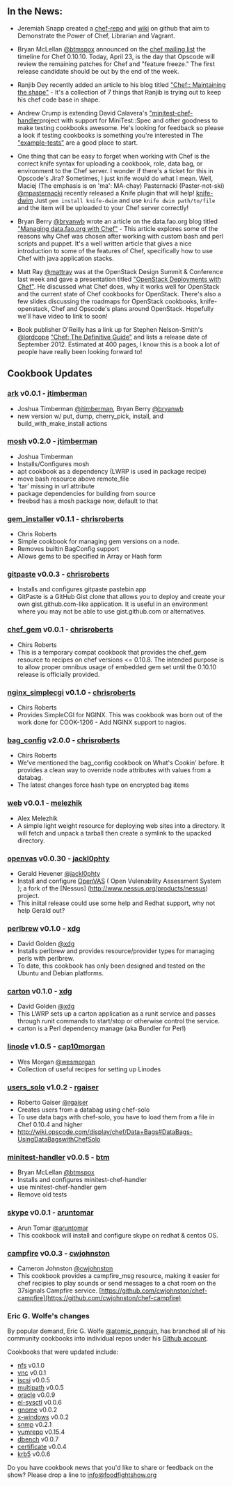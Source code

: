 ## In the News:

* Jeremiah Snapp created a [chef-repo](https://github.com/jeremiahsnapp/chef-repo) and
[wiki](https://github.com/jeremiahsnapp/chef-repo/wiki) on github that aim to Demonstrate the Power of Chef,
Librarian and Vagrant.

* Bryan McLellan [@btmspox](http://twitter.com/btmspox) announced on the
[chef mailing list](http://lists.opscode.com/sympa/arc/chef/2012-04/msg00323.html) the timeline for Chef 0.10.10.
Today, April 23, is the day that Opscode will review the remaining patches for Chef and "feature freeze."  The first
release candidate should be out by the end of the week.

* Ranjib Dey recently added an article to his blog titled
["Chef:: Maintaining the shape"](http://ranjib.posterous.com/chef-maintaining-the-shape) - It's a collection of 7
things that Ranjib is trying out to keep his chef code base in shape.

* Andrew Crump is extending David Calavera's ["minitest-chef-handler](https://github.com/calavera/minitest-chef-handler)project with support for MiniTest::Spec and other goodness to make
testing cookbooks awesome. He's looking for feedback so please a look if testing cookbooks is something you're interested in
The ["example-tests"](https://github.com/calavera/minitest-chef-handler/blob/v0.4.0/examples/spec_examples/files/default/tests/minitest/example_test.rb) are a good place to start.
  
* One thing that can be easy to forget when working with Chef is the correct knife syntax for uploading a cookbook,
role, data bag, or environment to the Chef server.  I wonder if there's a ticket for this in Opscode's Jira?
Sometimes, I just knife would do what I mean.  Well,
Maciej (The emphasis is on 'ma': MA-chay)  Pasternacki (Paster-not-ski)
[@mpasternacki](https://twitter.com/mpasternacki) recently released a Knife plugin that will help!
[knife-dwim](https://github.com/mpasternacki/knife-dwim) Just `gem install knife-dwim` and  use
`knife dwim path/to/file` and the item will be uploaded to your Chef server correctly!

* Bryan Berry [@bryanwb](http://twitter.com/bryanwb) wrote an article on the data.fao.org blog titled
["Managing data.fao.org with Chef"](http://faodata.blogspot.it/2012/04/chef-testimonial-data.html) - This article
explores some of the reasons why Chef was chosen after working with custom bash and perl scripts and puppet.  It's a
well written article that gives a nice introduction to some of the features of Chef, specifically how to use Chef with java
application stacks.

* Matt Ray [@mattray](http://twitter.com/mattray) was at the OpenStack Design Summit & Conference last week and gave
a presentation titled ["OpenStack Deployments with Chef"]( http://www.slideshare.net/mattray/openstack-deployments-with-chef).
He discussed what Chef does, why it works well for OpenStack and the current state of Chef cookbooks for OpenStack.
There's also a few slides discussing the roadmaps for OpenStack cookbooks, knife-openstack,
Chef and Opscode's plans around OpenStack. Hopefully we'll have video to link to soon!

* Book publisher O'Reilly has a link up for Stephen Nelson-Smith's [@lordcope](http://twitter.com/lordcope)
["Chef: The Definitive Guide"](http://shop.oreilly.com/product/0636920025146.do) and lists a
release date of September 2012. Estimated at 400 pages, I know this is a book a lot
of people have really been looking forward to!

## Cookbook Updates

### [ark](http://community.opscode.com/cookbooks/ark) v0.0.1 - [jtimberman](http://community.opscode.com/users/jtimberman)
 * Joshua Timberman [@jtimberman](http://twitter.com/jtimberman), Bryan Berry [@bryanwb](http://twitter.com/bryanwb)
 * new version w/ put, dump, cherry_pick, install, and build_with_make_install actions

### [mosh](http://community.opscode.com/cookbooks/mosh) v0.2.0 - [jtimberman](http://community.opscode.com/users/jtimberman)
 * Joshua Timberman
 * Installs/Configures mosh
 * apt cookbook as a dependency (LWRP is used in package recipe)
 * move bash resource above remote_file
 * 'tar' missing in url attribute
 * package dependencies for building from source
 * freebsd has a mosh package now, default to that

### [gem_installer](http://community.opscode.com/cookbooks/gem_installer) v0.1.1 - [chrisroberts](http://community.opscode.com/users/chrisroberts)
 * Chris Roberts
 * Simple cookbook for managing gem versions on a node.
 * Removes builtin BagConfig support
 * Allows gems to be specified in Array or Hash form

### [gitpaste](http://community.opscode.com/cookbooks/gitpaste) v0.0.3 - [chrisroberts](http://community.opscode.com/users/chrisroberts)
 * Installs and configures gitpaste pastebin app
 * GitPaste is a GitHub Gist clone that allows you to deploy and create your own gist.github.com-like application. It is useful in an environment where you may not be able to use gist.github.com or alternatives.

### [chef_gem](http://community.opscode.com/cookbooks/chef_gem) v0.0.1 - [chrisroberts](http://community.opscode.com/users/chrisroberts)
 * Chirs Roberts
 * This is a temporary compat cookbook that provides the chef_gem resource to recipes on chef versions <= 0.10.8. The intended purpose is to allow proper omnibus usage of embedded gem set until the 0.10.10 release is officially provided.

### [nginx_simplecgi](http://community.opscode.com/cookbooks/nginx_simplecgi) v0.1.0 - [chrisroberts](http://community.opscode.com/users/chrisroberts)
 * Chirs Roberts
 * Provides SimpleCGI for NGINX.  This was cookbook was born out of the work done for COOK-1206 - Add NGINX support to nagios.

### [bag_config](http://community.opscode.com/cookbooks/bag_config) v2.0.0 - [chrisroberts](http://community.opscode.com/users/chrisroberts)
 * Chirs Roberts
 * We've mentioned the bag_config cookbook on What's Cookin' before.  It provides a clean way to override node attributes with values from a databag.
 * The latest changes force hash type on encrypted bag items

### [web](http://community.opscode.com/cookbooks/web) v0.0.1 - [melezhik](http://community.opscode.com/users/melezhik)
 * Alex Melezhik
 * A simple light weight resource for deploying web sites into a directory.  It will fetch and unpack a tarball then create a symlink to the upacked directory.

### [openvas](http://community.opscode.com/cookbooks/openvas) v0.0.30 - [jackl0phty](http://community.opscode.com/users/jackl0phty)
 * Gerald Hevener [@jackl0phty](http://twitter.com/jackl0phty)
 * Install and configure [OpenVAS](http://www.openvas.org/index.html) ( Open Vulenability Assessment System ); a fork of the [Nessus] (http://www.nessus.org/products/nessus) project.
 * This iniital release could use some help and Redhat support, why not help Gerald out?

### [perlbrew](http://community.opscode.com/cookbooks/perlbrew) v0.1.0 - [xdg](http://community.opscode.com/users/xdg)
 * David Golden [@xdg](http://twitter.com/xdg)
 * Installs perlbrew and provides resource/provider types for managing perls with perlbrew.
 * To date, this cookbook has only been designed and tested on the Ubuntu and Debian platforms.

### [carton](http://community.opscode.com/cookbooks/carton) v0.1.0 - [xdg](http://community.opscode.com/users/xdg)
 * David Golden [@xdg](http://twitter.com/xdg)
 * This LWRP sets up a carton application as a runit service and passes through runit commands to start/stop or otherwise control the service.
 * carton is a Perl dependency manage (aka Bundler for Perl)

### [linode](http://community.opscode.com/cookbooks/linode) v1.0.5 - [cap10morgan](http://community.opscode.com/users/cap10morgan)
 * Wes Morgan [@wesmorgan](http://twitter.com/wesmorgan)
 * Collection of useful recipes for setting up Linodes
 
### [users_solo](http://community.opscode.com/cookbooks/users_solo) v1.0.2 - [rgaiser](http://community.opscode.com/users/rgaiser)
 * Roberto Gaiser [@rgaiser](http://twitter.com/rgaiser)
 * Creates users from a databag using chef-solo
 * To use data bags with chef-solo, you have to load them from a file in Chef 0.10.4 and higher
 * http://wiki.opscode.com/display/chef/Data+Bags#DataBags-UsingDataBagswithChefSolo

### [minitest-handler](http://community.opscode.com/cookbooks/minitest-handler) v0.0.5 - [btm](http://community.opscode.com/users/btm)
 * Bryan McLellan [@btmspox](http://twitter.com/btmspox)
 * Installs and configures minitest-chef-handler
 * use minitest-chef-handler gem
 * Remove old tests

### [skype](http://community.opscode.com/cookbooks/skype) v0.0.1 - [aruntomar](http://community.opscode.com/users/aruntomar)
 * Arun Tomar [@aruntomar](http://twitter.com/aruntomar)
 * This cookbook will install and configure skype on redhat & centos OS.

### [campfire](http://community.opscode.com/cookbooks/campfire) v0.0.3 - [cwjohnston](http://community.opscode.com/users/cwjohnston)
  * Cameron Johnston [@cwjohnston](http://twitter.com/cwjohnston)
  * This cookbook provides a campfire_msg resource, making it easier for chef recipies to play sounds or send messages to a chat room on the 37signals Campfire service. [https://github.com/cwjohnston/chef-campfire](https://github.com/cwjohnston/chef-campfire)

### Eric G. Wolfe's changes
By popular demand, Eric G. Wolfe [@atomic_penguin](http://twitter.com/atomic_penguin), has branched all of his community cookbooks into individual repos under his [Github account](http://github.com/atomic-penguin).

Cookbooks that were updated include:

* [nfs](http://community.opscode.com/cookbooks/nfs) v0.1.0
* [vnc](http://community.opscode.com/cookbooks/vnc) v0.0.1
* [iscsi](http://community.opscode.com/cookbooks/iscsi) v0.0.5
* [multipath](http://community.opscode.com/cookbooks/multipath) v0.0.5
* [oracle](http://community.opscode.com/cookbooks/oracle) v0.0.9
* [el-sysctl](http://community.opscode.com/cookbooks/el-sysctl) v0.0.6
* [gnome](http://community.opscode.com/cookbooks/gnome) v0.0.2
* [x-windows](http://community.opscode.com/cookbooks/x-windows) v0.0.2
* [snmp](http://community.opscode.com/cookbooks/snmp) v0.2.1
* [yumrepo](http://community.opscode.com/cookbooks/yumrepo) v0.15.4
* [dbench](http://community.opscode.com/cookbooks/dbench) v0.0.7
* [certificate](http://community.opscode.com/cookbooks/certificate) v0.0.4
* [krb5](http://community.opscode.com/cookbooks/krb5) v0.0.6

Do you have cookbook news that you'd like to share or feedback on the show?  Please drop a line to info@foodfightshow.org

